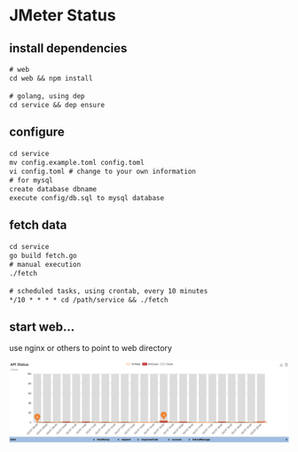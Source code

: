 # JMeter Status

## install dependencies
    # web
    cd web && npm install

    # golang, using dep
    cd service && dep ensure

## configure
    cd service
    mv config.example.toml config.toml
    vi config.toml # change to your own information
    # for mysql
    create database dbname
    execute config/db.sql to mysql database
    

## fetch data
    cd service
    go build fetch.go
    # manual execution
    ./fetch

    # scheduled tasks, using crontab, every 10 minutes
    */10 * * * * cd /path/service && ./fetch

## start web...
use nginx or others to point to web directory

![Image text](https://raw.githubusercontent.com/010blue/jmeter-status/master/example/screenshot.png)